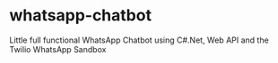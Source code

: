 # whatsapp-chatbot
Little full functional WhatsApp Chatbot using C#.Net, Web API and the Twilio WhatsApp Sandbox
